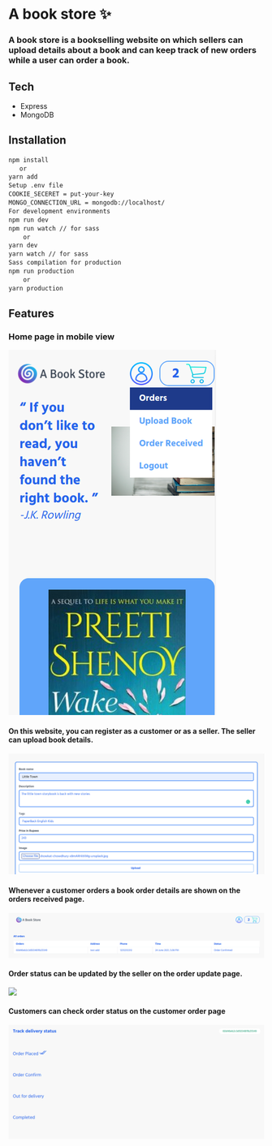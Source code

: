 # A book store ✨

### A book store is a bookselling website on which sellers can upload details about a book and can keep track of new orders while a user can order a book.

## Tech 
- Express
- MongoDB

 
## Installation
```sh
npm install
   or
yarn add
Setup .env file
COOKIE_SECERET = put-your-key
MONGO_CONNECTION_URL = mongodb://localhost/
For development environments
npm run dev
npm run watch // for sass
    or
yarn dev
yarn watch // for sass
Sass compilation for production
npm run production
    or
yarn production
```

## Features
### Home page in mobile view
![](images/home_page.png)
 
#### On this website, you can register as a customer or as a seller. The seller can upload book details.
![](images/book_upload.png)
#### Whenever a customer orders a book order details are shown on the orders received page.
![](images/all_order.png)
#### Order status can be updated by the seller on the order update page.
![](images/order_detail.png)
#### Customers can check order status on the customer order page
![](images/status.png)

